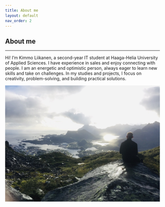 ```yaml
---
title: About me
layout: default
nav_order: 2
---
```


## About me

---

Hi! I’m Kimmo Liikanen, a second-year IT student at Haaga-Helia University of Applied Sciences. I have experience in sales and enjoy connecting with people. I am an energetic and optimistic person, always eager to learn new skills and take on challenges. In my studies and projects, I focus on creativity, problem-solving, and building practical solutions.


![Kuva](6FD396B5-ECB0-4C06-B56B-FEC600F6DD5E_1_105_c.jpeg)